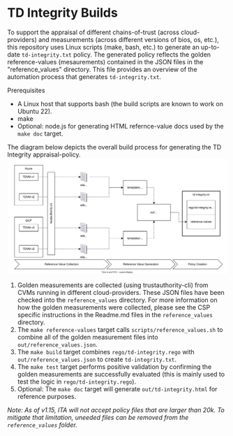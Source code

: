 # TD Integrity Builds
To support the appraisal of different chains-of-trust (across cloud-providers) and measurements (across different versions of bios, os, etc.), this repository uses Linux scripts (make, bash, etc.) to generate an up-to-date `td-integrity.txt` policy.  The generated policy reflects the golden reference-values (mesaurements) contained in the JSON files in the "reference_values" directory.  This file provides an overview of the automation process that generates `td-integrity.txt`.

Prerequisites
- A Linux host that supports bash (the build scripts are known to work on Ubuntu 22).
- make
- Optional:  node.js for generating HTML refernce-value docs used by the `make doc` target.

The diagram below depicts the overall build process for generating the TD Integrity appraisal-policy.
![Builds](diagrams/builds.drawio.svg)

1. Golden measurements are collected (using trustauthority-cli) from CVMs running in different cloud-providers.  These JSON files have been checked into the `reference_values` directory.  For more information on how the golden measurements were collected, please see the CSP specific instructions in the Readme.md files in the `reference_values` directory.
2. The `make reference-values` target calls `scripts/reference_values.sh` to combine all of the golden measurement files into `out/reference_values.json`.  
3. The `make build` target combines `rego/td-integrity.rego` with `out/reference_values.json` to create `td-integrity.txt`.
4. The `make test` target performs positive validation by confirming the golden measurements are successfully evaluated (this is mainly used to test the logic in `rego/td-integrity.rego`).
5. Optional:  The `make doc` target will generate `out/td-integrity.html` for reference purposes.

*Note: As of v1.15, ITA will not accept policy files that are larger than 20k.  To mitigate that limitation, uneeded files can be removed from the `reference_values` folder.*  
